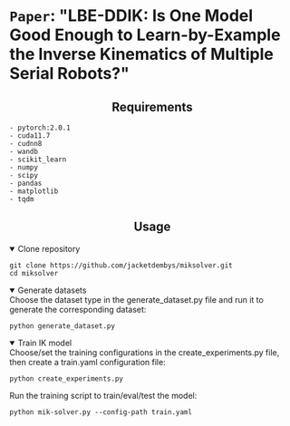 # `Paper`: "LBE-DDIK: Is One Model Good Enough to Learn-by-Example the Inverse Kinematics of Multiple Serial Robots?"


## <div align="center">Requirements</div>
```shell
- pytorch:2.0.1
- cuda11.7
- cudnn8
- wandb
- scikit_learn
- numpy
- scipy
- pandas
- matplotlib
- tqdm
```


## <div align="center">Usage</div>

</details>
<details open><summary>Clone repository</summary>

```shell
git clone https://github.com/jacketdembys/miksolver.git
cd miksolver
```

</details>



</details>
<details open><summary>Generate datasets </summary>
Choose the dataset type in the generate_dataset.py file and run it to generate the corresponding dataset:

```shell
python generate_dataset.py
```

</details>

</details>
<details open><summary>Train IK model</summary>
Choose/set the training configurations in the create_experiments.py file, then create a train.yaml configuration file:

```shell
python create_experiments.py
```

Run the training script to train/eval/test the model:

```shell
python mik-solver.py --config-path train.yaml
```

<!---
</details>

</details>
<details open><summary>Test IK model (ToDo)</summary>
</details>
-->